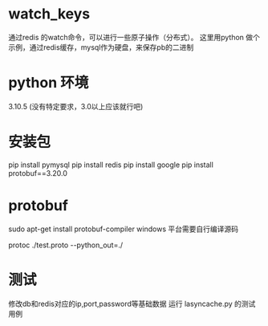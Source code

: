 # watch_keys

通过redis 的watch命令，可以进行一些原子操作（分布式）。
这里用python 做个示例，通过redis缓存，mysql作为硬盘，来保存pb的二进制

# python 环境
3.10.5 (没有特定要求，3.0以上应该就行吧)

# 安装包
pip install pymysql
pip install redis
pip install google
pip install protobuf==3.20.0

# protobuf
sudo apt-get install protobuf-compiler
windows 平台需要自行编译源码

protoc ./test.proto --python_out=./

# 测试
修改db和redis对应的ip,port,password等基础数据
运行 lasyncache.py 的测试用例